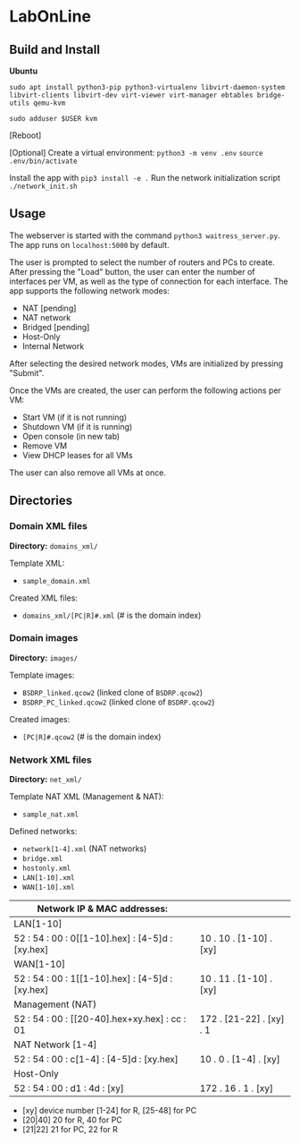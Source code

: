 # LabOnLine

## Build and Install

**Ubuntu**

`sudo apt install python3-pip python3-virtualenv libvirt-daemon-system libvirt-clients libvirt-dev virt-viewer virt-manager ebtables bridge-utils qemu-kvm`

`sudo adduser $USER kvm`

[Reboot]

[Optional] Create a virtual environment:
`python3 -m venv .env`
`source .env/bin/activate`

Install the app with `pip3 install -e .`
Run the network initialization script `./network_init.sh`

## Usage

The webserver is started with the command `python3 waitress_server.py`.
The app runs on `localhost:5000` by default.

The user is prompted to select the number of routers and PCs to create.
After pressing the "Load" button, the user can enter the number of
interfaces per VM, as well as the type of connection for each interface.
The app supports the following network modes:

- NAT [pending]
- NAT network
- Bridged [pending]
- Host-Only
- Internal Network

After selecting the desired network modes, VMs are initialized by pressing
"Submit".

Once the VMs are created, the user can perform the following actions per VM:

- Start VM (if it is not running)
- Shutdown VM (if it is running)
- Open console (in new tab)
- Remove VM
- View DHCP leases for all VMs

The user can also remove all VMs at once.


## Directories

### Domain XML files

**Directory:** `domains_xml/`

Template XML:
- `sample_domain.xml`

Created XML files:
- `domains_xml/[PC|R]#.xml`
(# is the domain index)

### Domain images

**Directory:** `images/`

Template images:
- `BSDRP_linked.qcow2` (linked clone of `BSDRP.qcow2`)
- `BSDRP_PC_linked.qcow2` (linked clone of `BSDRP.qcow2`)

Created images: 
- `[PC|R]#.qcow2`
(# is the domain index)

### Network XML files

**Directory:** `net_xml/`

Template NAT XML (Management & NAT):
- `sample_nat.xml`

Defined networks:
- `network[1-4].xml` (NAT networks)
- `bridge.xml`
- `hostonly.xml`
- `LAN[1-10].xml`
- `WAN[1-10].xml`

| Network IP & MAC addresses:                       |                                                   |
| ------------------------------------------------- | ------------------------------------------------- |
| LAN[1-10]                                         |                                                   |
| 52 : 54 : 00 : 0[[1-10].hex] : [4-5]d : [xy.hex]  | 10 . 10 . [1-10] . [xy]                           |
| WAN[1-10]                                         |                                                   |
| 52 : 54 : 00 : 1[[1-10].hex] : [4-5]d : [xy.hex]  | 10 . 11 . [1-10] . [xy]                           |
| Management (NAT)                                  |                                                   |
| 52 : 54 : 00 : [[20-40].hex+xy.hex] : cc : 01     | 172 . [21-22] . [xy] . 1                          |
| NAT Network [1-4]                                 |                                                   |
| 52 : 54 : 00 : c[1-4] : [4-5]d : [xy.hex]         | 10 . 0 . [1-4] . [xy]                             |
| Host-Only                                         |                                                   |
| 52 : 54 : 00 : d1 : 4d : [xy]                     | 172 . 16 . 1 . [xy]                               |


- [xy] device number [1-24] for R, [25-48] for PC
- [20|40] 20 for R, 40 for PC
- [21|22] 21 for PC, 22 for R
